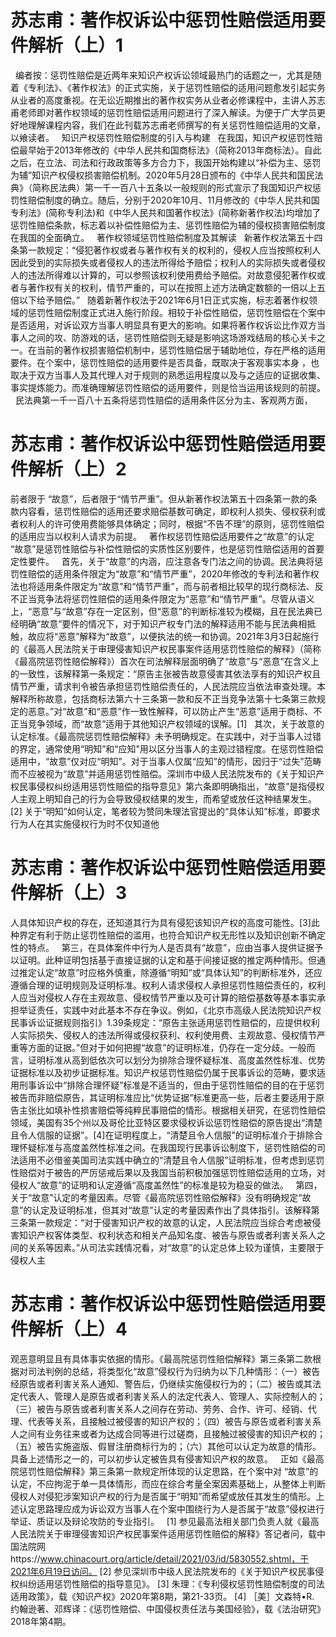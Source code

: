 # 苏志甫：著作权诉讼中惩罚性赔偿适用要件解析（上）1

 
编者按：惩罚性赔偿是近两年来知识产权诉讼领域最热门的话题之一，尤其是随着《专利法》、《著作权法》的正式实施，关于惩罚性赔偿的适用问题愈发引起实务从业者的高度重视。在无讼近期推出的著作权实务从业者必修课程中，主讲人苏志甫老师即对著作权领域的惩罚性赔偿适用问题进行了深入解读。为便于广大学员更好地理解课程内容，我们在此刊载苏志甫老师撰写的有关惩罚性赔偿适用的文章，以飨读者。
 
知识产权惩罚性赔偿制度的引入与构建
 
在我国，知识产权惩罚性赔偿最早始于2013年修改的《中华人民共和国商标法》（简称2013年商标法）。自此之后，在立法、司法和行政政策等多方合力下，我国开始构建以“补偿为主、惩罚为辅”知识产权侵权损害赔偿机制。2020年5月28日颁布的《中华人民共和国民法典》（简称民法典）第一千一百八十五条以一般规则的形式宣示了我国知识产权惩罚性赔偿制度的确立。随后，分别于2020年10月、11月修改的《中华人民共和国专利法》(简称专利法)和《中华人民共和国著作权法》(简称新著作权法)均增加了惩罚性赔偿条款，标志着以补偿性赔偿为主、惩罚性赔偿为辅的侵权损害赔偿制度在我国的全面确立。
 
著作权领域惩罚性赔偿制度及其解读
 
新著作权法第五十四条第一款规定：“侵犯著作权或者与著作权有关的权利的，侵权人应当按照权利人因此受到的实际损失或者侵权人的违法所得给予赔偿；权利人的实际损失或者侵权人的违法所得难以计算的，可以参照该权利使用费给予赔偿。对故意侵犯著作权或者与著作权有关的权利，情节严重的，可以在按照上述方法确定数额的一倍以上五倍以下给予赔偿。”
 
随着新著作权法于2021年6月1日正式实施，标志着著作权领域的惩罚性赔偿制度正式进入施行阶段。相较于补偿性赔偿，惩罚性赔偿在个案中是否适用，对诉讼双方当事人明显具有更大的影响。如果将著作权诉讼比作双方当事人之间的攻、防游戏的话，惩罚性赔偿则无疑是影响这场游戏结局的核心关卡之一。在当前的著作权损害赔偿机制中，惩罚性赔偿居于辅助地位，存在严格的适用要件。在个案中，惩罚性赔偿的适用要件是否具备，既取决于客观事实本身 ，也取决于双方当事人及其代理人对于规则的熟悉运用程度以及与之适应的证据收集、事实提炼能力。而准确理解惩罚性赔偿的适用要件，则是恰当运用该规则的前提。
 
民法典第一千一百八十五条将惩罚性赔偿的适用条件区分为主、客观两方面，

# 苏志甫：著作权诉讼中惩罚性赔偿适用要件解析（上）2

前者限于 “故意”，后者限于“情节严重”。但从新著作权法第五十四条第一款的条款内容看，惩罚性赔偿的适用还要求赔偿基数可确定，即权利人损失、侵权获利或者权利人的许可使用费能够具体确定；同时，根据“不告不理”的原则，惩罚性赔偿的适用应当以权利人请求为前提。
 
著作权惩罚性赔偿适用要件之“故意”的认定
 
“故意”是惩罚性赔偿与补偿性赔偿的实质性区别要件，也是惩罚性赔偿适用的首要定性要件。
 
首先，关于“故意”的内涵，应注意各专门法之间的协调。民法典将惩罚性赔偿的适用条件限定为“故意”和“情节严重”，2020年修改的专利法和著作权法也将适用条件限定为“故意”和“情节严重”，而与前者相比较早的现行商标法、反不正当竞争法将惩罚性赔偿的适用条件限定为“恶意”和“情节严重”。尽管从语义上，“恶意”与“故意”存在一定区别，但“恶意”的判断标准较为模糊，且在民法典已经明确“故意”要件的情况下，对于知识产权专门法的解释适用不能与民法典相抵触，故应将“恶意”解释为“故意”，以便执法的统一和协调。2021年3月3日起施行的《最高人民法院关于审理侵害知识产权民事案件适用惩罚性赔偿的解释》（简称《最高院惩罚性赔偿解释》）首次在司法解释层面明确了“故意”与“恶意”在含义上的一致性，该解释第一条规定：“原告主张被告故意侵害其依法享有的知识产权且情节严重，请求判令被告承担惩罚性赔偿责任的，人民法院应当依法审查处理。本解释所称故意，包括商标法第六十三条第一款和反不正当竞争法第十七条第三款规定的恶意。”对“故意”和“恶意”作一致性解释，可以防止产生“恶意”适用于商标、不正当竞争领域，而“故意”适用于其他知识产权领域的误解。[1]
 
其次，关于故意的认定标准。《最高院惩罚性赔偿解释》未予明确规定。在实践中，对于当事人过错的界定，通常使用“明知”和“应知”用以区分当事人的主观过错程度。在惩罚性赔偿适用中，“故意”仅对应“明知”。对于当事人仅属“应知”的情形，因归于“过失”范畴而不应被视为“故意”并适用惩罚性赔偿。深圳市中级人民法院发布的《关于知识产权民事侵权纠纷适用惩罚性赔偿的指导意见》第六条即明确指出，“故意”是指侵权人主观上明知自己的行为会导致侵权结果的发生，而希望或放任这种结果发生。[2] 关于“明知”如何认定，笔者较为赞同朱理法官提出的“具体认知”标准，即要求行为人在其实施侵权行为时不仅知道他

# 苏志甫：著作权诉讼中惩罚性赔偿适用要件解析（上）3

人具体知识产权的存在，还知道其行为具有侵犯该知识产权的高度可能性。[3]此种界定有利于防止惩罚性赔偿的滥用，也符合知识产权无形性以及知识创新不确定性的特点。
 
第三，在具体案件中行为人是否具有“故意”，应由当事人提供证据予以证明。此种证明包括基于直接证据的认定和基于间接证据的推定两种情形。但通过推定认定“故意”时应格外慎重，除遵循“明知”或“具体认知”的判断标准外，还应遵循合理的证明规则及证明标准。权利人请求侵权人承担惩罚性赔偿责任的，权利人应当对侵权人存在主观故意、侵权情节严重以及可计算的赔偿基数等基本事实承担举证责任，实践中对此基本不存在争议。例如，《北京市高级人民法院知识产权民事诉讼证据规则指引》1.39条规定：“原告主张适用惩罚性赔偿的，应提供权利人实际损失、侵权人的违法所得或侵权获利、权利使用费、主观故意、侵权情节严重等方面的证据。”但对于如何把握“故意”的证明标准，仍存在一定分歧。一般而言，证明标准从高到低依次可以划分为排除合理怀疑标准、高度盖然性标准、优势证据标准以及初步证据标准。知识产权惩罚性赔偿仍属于民事诉讼的范畴，要求适用刑事诉讼中“排除合理怀疑”标准是不适当的，但由于惩罚性赔偿的目的在于惩罚被告而非赔偿原告，其证明标准应比“优势证据”标准更高一些，后者主要适用于原告主张比如填补性损害赔偿等纯粹民事赔偿的情形。根据相关研究，在惩罚性赔偿领域，美国有35个州以及哥伦比亚特区要求侵权诉讼惩罚性赔偿的原告提出“清楚且令人信服的证据”。[4]在证明程度上，“清楚且令人信服”的证明标准介于排除合理怀疑标准与高度盖然性标准之间。在我国现行民事诉讼制度下，惩罚性赔偿的司法适用不必借鉴美国司法实践中确立的“清楚且令人信服”证明标准，但考虑到惩罚性赔偿对于被告的严厉惩戒后果以及我国当前积极加强惩罚性赔偿适用的立场，对侵权人“故意”的证明和认定遵循“高度盖然性”的标准是较为稳妥的做法。
 
第四，关于“故意”认定的考量因素。尽管《最高院惩罚性赔偿解释》没有明确规定“故意”的认定及证明标准，但其对“故意”认定的考量因素作出了具体指引。该解释第三条第一款规定：“对于侵害知识产权的故意的认定，人民法院应当综合考虑被侵害知识产权客体类型、权利状态和相关产品知名度、被告与原告或者利害关系人之间的关系等因素。”从司法实践情况看，对“故意”的认定总体上较为谨慎，主要限于侵权人主

# 苏志甫：著作权诉讼中惩罚性赔偿适用要件解析（上）4

观恶意明显且有具体事实依据的情形。《最高院惩罚性赔偿解释》第三条第二款根据对司法判例的总结，将类型化“故意”侵权行为归纳为以下几种情形：（一）被告经原告或者利害关系人通知、警告后，仍继续实施侵权行为的；（二）被告或其法定代表人、管理人是原告或者利害关系人的法定代表人、管理人、实际控制人的；（三）被告与原告或者利害关系人之间存在劳动、劳务、合作、许可、经销、代理、代表等关系，且接触过被侵害的知识产权的；（四）被告与原告或者利害关系人之间有业务往来或者为达成合同等进行过磋商，且接触过被侵害的知识产权的；（五）被告实施盗版、假冒注册商标行为的；（六）其他可以认定为故意的情形。具备上述情形之一的，可以初步认定被告具有侵害知识产权的故意。
 
正如《最高院惩罚性赔偿解释》第三条第一款规定所体现的认定思路，在个案中对 “故意”的认定，不应拘泥于单一具体情形，而应在综合考量全案因素基础上，从整体上判断侵权人对侵犯涉案知识产权的行为是否属于“明知”而希望或放任其发生的情形。上述认定思路理应成为诉讼双方当事人在个案中围绕行为人是否属于“故意”侵权进行举证、质证以及辩论攻防的专业指引。
 
[1] 参见最高法相关部门负责人就《最高人民法院关于审理侵害知识产权民事案件适用惩罚性赔偿的解释》答记者问，载中国法院网https://www.chinacourt.org/article/detail/2021/03/id/5830552.shtml，于2021年6月19日访问。
[2] 参见深圳市中级人民法院发布的《关于知识产权民事侵权纠纷适用惩罚性赔偿的指导意见》。
[3] 朱理：《专利侵权惩罚性赔偿制度的司法适用政策》，载《知识产权》2020年第8期，第21-33页。
[4] ［美］文森特•R. 约翰逊著、邓辉译：《惩罚性赔偿、中国侵权责任法与美国经验》，载《法治研究》2018年第4期。
 
 


